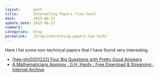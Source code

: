 ```yaml
---
layout:      post
title:       Interesting Papers (low-tech)
date:        2015-06-21
update_date: 2015-06-22
summary:     
categories:  blog
permalink:   /blog/interesting-papers-low-tech/
---
```


Here I list some non-technical papers that I have found very interesting.

* [[hep-ph/0201222] Four Big Questions with Pretty Good Answers](http://arxiv.org/abs/hep-ph/0201222)
* [A Mathematicians Apology : G.H. Hardy : Free Download & Streaming : Internet Archive](https://archive.org/details/AMathematiciansApology)